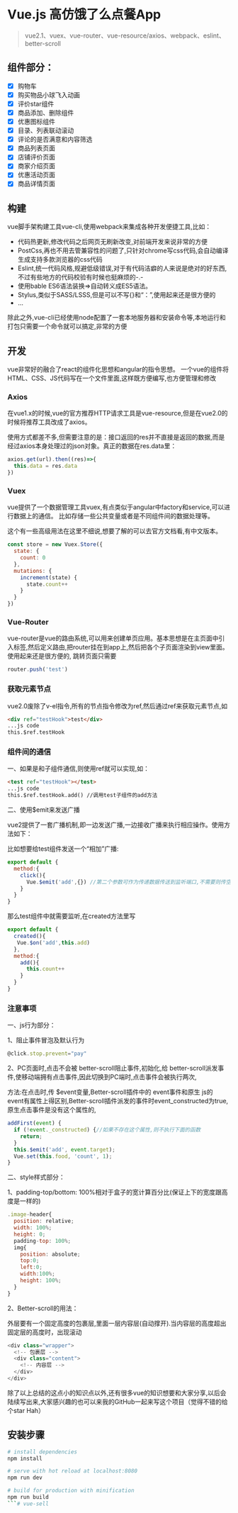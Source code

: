# Vue.js 高仿饿了么点餐App

> vue2.1、vuex、vue-router、vue-resource/axios、webpack、eslint、better-scroll

## 组件部分：

- [x] 购物车
- [x] 购买物品小球飞入动画
- [x] 评价star组件
- [x] 商品添加、删除组件
- [x] 优惠图标组件
- [x] 目录、列表联动滚动
- [x] 评论的是否满意和内容筛选
- [x] 商品列表页面
- [x] 店铺评价页面
- [x] 商家介绍页面
- [x] 优惠活动页面
- [x] 商品详情页面

## 构建

vue脚手架构建工具vue-cli,使用webpack来集成各种开发便捷工具,比如：

- 代码热更新,修改代码之后网页无刷新改变,对前端开发来说非常的方便
- PostCss,再也不用去管兼容性的问题了,只针对chrome写css代码,会自动编译生成支持多款浏览器的css代码
- Eslint,统一代码风格,规避低级错误,对于有代码洁癖的人来说是绝对的好东西,不过有些地方的代码校验有时候也挺麻烦的-.-
- 使用bable  ES6语法装换=>自动转义成ES5语法。
- Stylus,类似于SASS/LSSS,但是可以不写{}和“：”,使用起来还是很方便的
- ...

除此之外,vue-cli已经使用node配置了一套本地服务器和安装命令等,本地运行和打包只需要一个命令就可以搞定,非常的方便

## 开发

vue非常好的融合了react的组件化思想和angular的指令思想。
一个vue的组件将HTML、CSS、JS代码写在一个文件里面,这样既方便编写,也方便管理和修改

### Axios

在vue1.x的时候,vue的官方推荐HTTP请求工具是vue-resource,但是在vue2.0的时候将推荐工具改成了axios。

使用方式都差不多,但需要注意的是：接口返回的res并不直接是返回的数据,而是经过axios本身处理过的json对象。真正的数据在res.data里：

```javascript
axios.get(url).then((res)=>{
  this.data = res.data
})
```

### Vuex

vue提供了一个数据管理工具vuex,有点类似于angular中factory和service,可以进行数据上的通信。
比如存储一些公共变量或者是不同组件间的数据处理等。

这个有一些高级用法在这里不细说,想要了解的可以去官方文档看,有中文版本。

```javascript
const store = new Vuex.Store({
  state: {
    count: 0
  },
  mutations: {
    increment(state) {
      state.count++
    }
  }
})
```

### Vue-Router

vue-router是vue的路由系统,可以用来创建单页应用。基本思想是在主页面中引入<router-view>标签,然后定义路由,把router挂在到app上,然后把各个子页面渲染到view里面。使用起来还是很方便的,
跳转页面只需要

```javascript
router.push('test')
```

### 获取元素节点

vue2.0废除了v-el指令,所有的节点指令修改为ref,然后通过ref来获取元素节点,如

```html
<div ref="testHook">test</div>
...js code
this.$ref.testHook
```

### 组件间的通信

一、如果是和子组件通信,则使用ref就可以实现,如：

```html
<test ref="testHook"></test>
...js code
this.$ref.testHook.add() //调用test子组件的add方法
```

二、使用$emit来发送广播

vue2提供了一套广播机制,即一边发送广播,一边接收广播来执行相应操作。使用方法如下：

比如想要给test组件发送一个“相加”广播:

```javascript
export default {
  method:{
    click(){
      Vue.$emit('add',{}) //第二个参数可作为传递数据传送到监听端口,不需要则传空对象
    }
  }
}
```

那么test组件中就需要监听,在created方法里写

```javascript
export default {
  created(){
   Vue.$on('add',this.add)
  },
  method:{
    add(){
      this.count++
    }
  }
}
```
### 注意事项   

一、js行为部分：      

1、阻止事件冒泡及默认行为    

```javascript
@click.stop.prevent="pay"
```  
2、PC页面时,点击不会被 better-scroll阻止事件,初始化,给 better-scroll派发事件,使移动端拥有点击事件,因此切换到PC端时,点击事件会被执行两次,

方法:在点击时,传 $event变量,Better-scroll插件中的 event事件和原生 js的 event有属性上得区别,Better-scroll插件派发的事件时event_constructed为true,原生点击事件是没有这个属性的,         

```javascript
addFirst(event) {
  if (!event._constructed) {//如果不存在这个属性,则不执行下面的函数
    return;
  }
  this.$emit('add', event.target);
  Vue.set(this.food, 'count', 1);
}
```    

二、style样式部分：    

1、padding-top/bottom: 100%相对于盒子的宽计算百分比(保证上下的宽度跟高度是一样的)      

```javascript
.image-header{
  position: relative;
  width: 100%;
  height: 0;
  padding-top: 100%;
  img{
    position: absolute;
    top:0;
    left:0;
    width:100%;
    height: 100%;
  }
}
```    
2、Better-scroll的用法：     

外层要有一个固定高度的包裹层,里面一层内容层(自动撑开).当内容层的高度超出固定层的高度时，出现滚动     
```javascript
<div class="wrapper">
  <!-- 包裹层 -->
  <div class="content">
    <!-- 内容层 -->
  </div>
</div>
```

除了以上总结的这点小的知识点以外,还有很多vue的知识想要和大家分享,以后会陆续写出来,大家感兴趣的也可以来我的GitHub一起来写这个项目（觉得不错的给个star Hah）

## 安装步骤

``` bash
# install dependencies
npm install

# serve with hot reload at localhost:8080
npm run dev

# build for production with minification
npm run build
```# vue-sell
